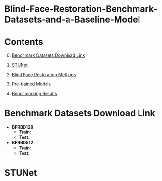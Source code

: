 # Blind-Face-Restoration-Benchmark-Datasets-and-a-Baseline-Model
# **Contents**

0. [Benchmark Datasets Download Link](#download)

1. [STUNet](#method)
2. [Blind Face Restoration Methods](baseline)
3. [Pre-trained Models](model)
4. [Benchmarking Results](results)

# **Benchmark Datasets Download Link**

- **BFRBD128**
  - **Train**:
  - **Test**:
- **BFRBD512**
  - **Train**:
  - **Test**:

# **STUNet**

